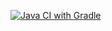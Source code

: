 [![Java CI with Gradle](https://github.com/777Evgenii/DZ4.1...1blok.AvtomatizirovanoeTESTIROVANIE/actions/workflows/gradle.yml/badge.svg)](https://github.com/777Evgenii/DZ4.1...1blok.AvtomatizirovanoeTESTIROVANIE/actions/workflows/gradle.yml)

